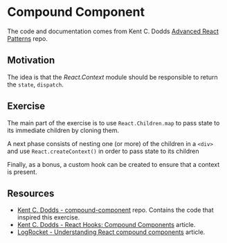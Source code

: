 # Compound Component

The code and documentation comes from Kent C. Dodds [Advanced React Patterns](https://github.com/kentcdodds/advanced-react-patterns/blob/main/src/exercise/02.md) repo.

## Motivation

The idea is that the _React.Context_ module should be responsible to return the `state`, `dispatch`.

## Exercise

The main part of the exercise is to use `React.Children.map` to pass state to its immediate children by cloning them.

A next phase consists of nesting one (or more) of the children in a `<div>` and use `React.createContext()` in order to pass state to its children

Finally, as a bonus, a custom hook can be created to ensure that a context is present.

## Resources

- [Kent C. Dodds - compound-component](https://github.com/kentcdodds/advanced-react-patterns/blob/main/src/exercise/03.md) repo. Contains the code that inspired this exercise.
- [Kent C. Dodds - React Hooks: Compound Components](https://kentcdodds.com/blog/compound-components-with-react-hooks) article.
- [LogRocket - Understanding React compound components](https://blog.logrocket.com/understanding-react-compound-components/) article.
